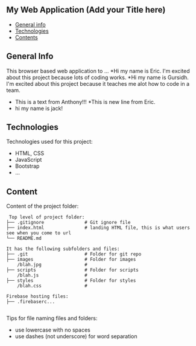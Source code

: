 ## My Web Application (Add your Title here)

* [General info](#general-info)
* [Technologies](#technologies)
* [Contents](#content)

## General Info
This browser based web application to ...
*Hi my name is Eric. I'm excited about this project because lots of coding works.
*Hi my name is Gursidh. I'm excited about this project because it teaches me alot how to code in a team.
* This is a text from Anthony!!!
*This is new line from Eric.
* hi my name is jack!
	
## Technologies
Technologies used for this project:
* HTML, CSS
* JavaScript
* Bootstrap 
* ...
	
## Content
Content of the project folder:

```
 Top level of project folder: 
├── .gitignore               # Git ignore file
├── index.html               # landing HTML file, this is what users see when you come to url
└── README.md

It has the following subfolders and files:
├── .git                     # Folder for git repo
├── images                   # Folder for images
    /blah.jpg                # 
├── scripts                  # Folder for scripts
    /blah.js                 # 
├── styles                   # Folder for styles
    /blah.css                # 

Firebase hosting files: 
├── .firebaserc...


```

Tips for file naming files and folders:
* use lowercase with no spaces
* use dashes (not underscore) for word separation

